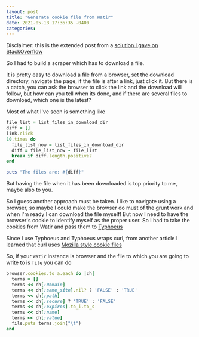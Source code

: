 ```yaml
---
layout: post
title: "Generate cookie file from Watir"
date: 2021-05-18 17:36:35 -0400
categories:
---
```


Disclaimer: this is the extended post from a [solution I gave on StackOverflow](https://stackoverflow.com/questions/67591606/how-can-i-generate-a-cookie-file-from-watir-cookies/67591607)

So I had to build a scraper which has to download a file.

It is pretty easy to download a file from a browser, set the download directory, navigate the page,  if the file is after a link, just click it.
But there is a catch, you can ask the browser to click the link and the download will follow, but how can you tell when its done, and if there are several files to download, which one is the latest?

Most of what I've seen is something like

```ruby
file_list = list_files_in_download_dir
diff = []
link.click
10.times do
  file_list_now = list_files_in_download_dir
  diff = file_list_now - file_list
  break if diff.length.positive?
end

puts "The files are: #{diff}"
```

But having the file when it has been downloaded is top priority to me, maybe also to you.

So I guess another approach must be taken. I like to navigate using a browser, so maybe I could make the browser do must of the grunt work and when I'm ready I can download the file myself! But now I need to have the browser's cookie to identify myself as the proper user. So I had to take the cookies from Watir and pass them to [Typhoeus](https://github.com/typhoeus/typhoeus)

Since I use Typhoeus and Typhoeus wraps curl, from another article I learned that curl uses [Mozilla style cookie files](https://xiix.wordpress.com/2006/03/23/mozillafirefox-cookie-format/)

So, if your `Watir` instance is browser and the file to which you are going to write to is `file` you can do

```ruby
browser.cookies.to_a.each do |ch| 
  terms = []
  terms << ch[:domain]
  terms << ch[:same_site].nil? ? 'FALSE' : 'TRUE'
  terms << ch[:path]
  terms << ch[:secure] ? 'TRUE' : 'FALSE'
  terms << ch[:expires].to_i.to_s
  terms << ch[:name]
  terms << ch[:value]
  file.puts terms.join("\t")
end
```
